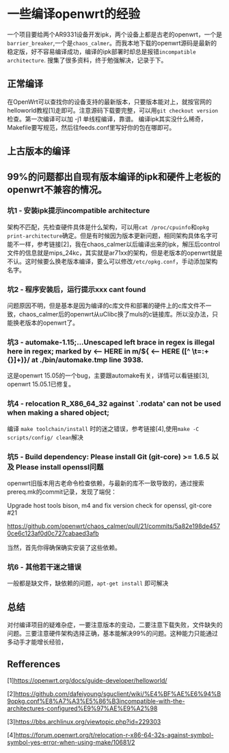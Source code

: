 # 一些编译openwrt的经验

一个项目要给两个AR9331设备开发ipk，两个设备上都是古老的openwrt，一个是`barrier_breaker`,一个是`chaos_calmer`。而我本地下载的openwrt源码是最新的稳定版，好不容易编译成功，编译的ipk部署时却总是报错`incompatible architecture`. 搜集了很多资料，终于勉强解决，记录于下。

## 正常编译

在OpenWrt可以查找你的设备支持的最新版本，只要版本能对上，就按官网的helloworld教程[1]走即可。注意源码下载要完整，可以用`git checkout version`检查。第一次编译可以加 -j1 单线程编译，靠谱。
编译ipk其实没什么稀奇，Makefile要写规范，然后往feeds.conf里写好你的包在哪即可。

## 上古版本的编译
99%的问题都出自现有版本编译的ipk和硬件上老板的openwrt不兼容的情况。
---

### 坑1 - 安装ipk提示incompatible architecture

架构不匹配，先检查硬件具体是什么架构，可以用`cat /proc/cpuinfo`和`opkg print-architecture`确定。但是有时候因为版本更新问题，相同架构具体名字可能不一样，参考链接[2]，我在chaos_calmer以后编译出来的ipk，解压后control文件的信息就是mips_24kc，其实就是ar71xx的架构，但是老版本的openwrt就是不认。这时候要么换老版本编译，要么可以修改`/etc/opkg.conf`，手动添加架构名字。

### 坑2 - 程序安装后，运行提示xxx cant found

问题原因不明，但是基本是因为编译的c库文件和部署的硬件上的c库文件不一致，chaos_calmer后的openwrt从uClibc换了muls的c链接库。所以没办法，只能换老版本的openwrt了。

### 坑3 - automake-1.15;...Unescaped left brace in regex is illegal here in regex; marked by <-- HERE in m/\${ <-- HERE ([^ \t=:+{}]+)}/ at ./bin/automake.tmp line 3938.

这是openwrt 15.05的一个bug，主要跟automake有关，详情可以看链接[3], openwrt 15.05.1已修复。

### 坑4 - relocation R_X86_64_32 against `.rodata' can not be used when making a shared object;

编译 `make toolchain/install` 时的迷之错误，参考链接[4],使用`make -C scripts/config/ clean`解决

### 坑5 - Build dependency: Please install Git (git-core) >= 1.6.5 以及 Please install openssl问题

openwrt旧版本用古老命令检查依赖，与最新的库不一致导致的，通过搜索prereq.mk的commit记录，发现了端倪：

Upgrade host tools bison, m4 and fix version check for openssl, git-core #21

https://github.com/openwrt/chaos_calmer/pull/21/commits/5a82e198de4570ce6c123af0d0c727cabaed3afb

当然，首先你得确保确实安装了这些依赖。

### 坑6 - 其他若干迷之错误

一般都是缺文件，缺依赖的问题，`apt-get install` 即可解决

## 总结

对付编译项目的疑难杂症，一要注意版本的变动，二要注意下载失败，文件缺失的问题。三要注意硬件架构选择正确，基本能解决99%的问题。这种能力只能通过多动手才能增长经验，

## Refferences

[1]https://openwrt.org/docs/guide-developer/helloworld/

[2]https://github.com/dafeiyoung/sguclient/wiki/%E4%BF%AE%E6%94%B9opkg.conf%E8%A7%A3%E5%86%B3incompatible-with-the-architectures-configured%E9%97%AE%E9%A2%98

[3]https://bbs.archlinux.org/viewtopic.php?id=229303

[4]https://forum.openwrt.org/t/relocation-r-x86-64-32s-against-symbol-symbol-yes-error-when-using-make/10681/2